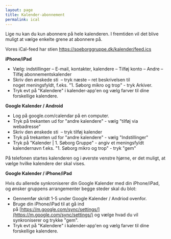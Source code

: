 ```yaml
---
layout: page
title: Kalender-abonnement
permalink: ical
---
```

Lige nu kan du kun abonnere på hele kalenderen.
I fremtiden vil det blive muligt at vælge enkelte grene at abonnere på.

Vores iCal-feed har stien <https://soeborggruppe.dk/kalender/feed.ics>

**iPhone/iPad**

- Vælg: indstillinger – E-mail, kontakter, kalendere – Tilføj konto – Andre – Tilføj abonnementskalender
- Skriv den ønskede sti &nbsp;– tryk næste – ret beskrivelsen til noget&nbsp;meningsfyldt, f.eks. "1. Søborg mikro og trop" -&nbsp;tryk Arkiver.
- Tryk evt på "Kalendere" i kalender-app'en og vælg farver til dine forskellige kalendere.

**Google Kalender / Android**

- Log på&nbsp;google.com/calendar på en computer.
- Tryk på trekanten ud for "andre kalendere" - vælg "tilføj via webadresse"
- Skriv den ønskede sti &nbsp;– tryk tilføj kalender
- Tryk på trekanten ud for "andre kalendere" - vælg "Indstillinger"
- Tryk på "Kalender \| 1. Søborg Gruppe" - angiv et meningsfyldt kalendernavn f.eks. "1. Søborg mikro og trop" - tryk "gem"

På telefonen startes kalenderen og i øverste venstre hjørne, er det muligt, at vælge hvilke kalendere der skal vises.

**Google Kalender / iPhone/iPad**

Hvis du allerede synkroniserer din Google Kalender med din iPhone/iPad, og ønsker gruppens arrangementer begge steder skal du blot:

- Gennemfør skridt 1-5 under Google Kalender / Andriod ovenfor.
- Bruge din iPhone/iPad til at gå ind på&nbsp;[https://m.google.com/sync/settings/](https://m.google.com/sync/settings/) og&nbsp;vælge hvad du vil synkroniserer og trykke "gem".
- Tryk evt på "Kalendere" i kalender-app'en og vælg farver til dine forskellige kalendere.
